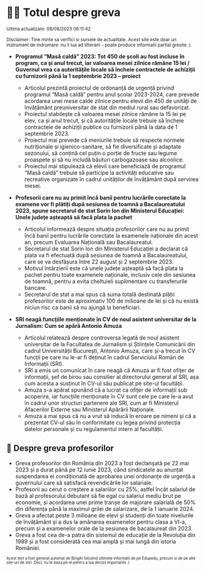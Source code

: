 # 👩‍🏫 Totul despre greva
<sub>Ultima actualizare: 08/08/2023 06:11:42</sub>

<sub>Disclaimer: Tine minte sa verifici si sursele de actualitate. Acest site este doar un instrument de indrumare: nu il lua ad litteram - poate produce informatii partial gresite :)</sub>

- **Programul “Masă caldă” 2023: Tot 450 de școli au fost incluse în program, ca și anul trecut, iar valoarea mesei zilnice rămâne 15 lei / Guvernul vrea ca autoritățile locale să încheie contractele de achiziții cu furnizorii până la 1 septembrie 2023 – proiect**
    - Articolul prezintă proiectul de ordonanță de urgență privind programul “Masă caldă” pentru anul școlar 2023-2024, care prevede acordarea unei mese calde zilnice pentru elevii din 450 de unități de învățământ preuniversitar de stat din mediul rural sau defavorizat.
    - Proiectul stabilește că valoarea mesei zilnice rămâne la 15 lei pe elev, ca și anul trecut, și că autoritățile locale trebuie să încheie contractele de achiziții publice cu furnizorii până la data de 1 septembrie 2023.
    - Proiectul mai prevede că meniurile trebuie să respecte normele nutriționale și igienico-sanitare, să fie diversificate și adaptate sezonului, să conțină cel puțin o porție de fructe sau legume proaspete și să nu includă băuturi carbogazoase sau alcoolice.
    - Proiectul mai stipulează că elevii care beneficiază de programul “Masă caldă” trebuie să participe la activități educative sau recreative organizate în cadrul unităților de învățământ după servirea mesei.

- **Profesorii care nu au primit încă banii pentru lucrările corectate la examene vor fi plătiți după sesiunea de toamnă a Bacalaureatului 2023, spune secretarul de stat Sorin Ion din Ministerul Educației: Unele județe așteaptă să facă plata la pachet**
    - Articolul informează despre situația profesorilor care nu au primit încă banii pentru lucrările corectate la examenele naționale din acest an, precum Evaluarea Națională sau Bacalaureatul.
    - Secretarul de stat Sorin Ion din Ministerul Educației a declarat că plata va fi efectuată după sesiunea de toamnă a Bacalaureatului, care se va desfășura între 22 august și 2 septembrie 2023.
    - Motivul întârzierii este că unele județe așteaptă să facă plata la pachet pentru toate examenele naționale, inclusiv cele din sesiunea de toamnă, pentru a evita cheltuieli suplimentare cu transferurile bancare.
    - Secretarul de stat a mai spus că suma totală destinată plății profesorilor este de aproximativ 100 de milioane de lei și că nu există niciun risc ca banii să nu ajungă la beneficiari.

- **SRI neagă funcțiile menționate în CV de noul asistent universitar de la Jurnalism: Cum se apără Antonio Amuza**
    - Articolul relatează despre controversa legată de noul asistent universitar de la Facultatea de Jurnalism și Științele Comunicării din cadrul Universității București, Antonio Amuza, care și-a trecut în CV funcții pe care nu le-ar fi deținut în cadrul Serviciului Român de Informații (SRI).
    - SRI a emis un comunicat în care neagă că Amuza ar fi fost ofițer de informații, șef de birou sau consilier al directorului general al SRI, așa cum acesta a susținut în CV-ul său publicat pe site-ul facultății.
    - Amuza s-a apărat spunând că a lucrat ca ofițer de informații sub acoperire, iar funcțiile menționate în CV sunt cele pe care le-a avut în cadrul unor structuri partenere ale SRI, cum ar fi Ministerul Afacerilor Externe sau Ministerul Apărării Naționale.
    - Amuza a mai spus că nu a vrut să inducă în eroare pe nimeni și că a prezentat CV-ul său în conformitate cu legea privind protecția datelor personale și cu regulamentul intern al facultății.

## 🏫 Despre greva profesorilor
- Greva profesorilor din România din 2023 a fost declanșată pe 22 mai 2023 și a durat până pe 12 iunie 2023, când sindicatele au anunțat suspendarea ei condiționată de aprobarea unei ordonanțe de urgență a guvernului care să satisfacă revendicările lor salariale.
- Profesorii au cerut o creștere a salariilor cu 25%, astfel încât salariul de bază al profesorului debutant să fie egal cu salariul mediu brut pe economie, și acordarea unei prime tranșe de majorare salarială de 50% din diferența până la maximul grilei de salarizare, de la 1 ianuarie 2024.
- Greva a afectat peste 3 milioane de elevi și studenți din toate nivelurile de învățământ și a dus la amânarea examenelor pentru clasa a VI-a, precum și a examenelor orale de la sesiunea de bacalaureat din 2023.
- Greva a fost cea de-a patra din sistemul de educație de la Revoluția din 1989 și a fost considerată cea mai amplă și mai lungă din istoria României.


<sub><sub>Acest text a fost generat automat de BingAI folosind ultimele informatii de pe Edupedu, precum si de pe alte site-uri de stiri. Deci, nu te baza pe el pentru a lua decizii importante :)</sub></sub>